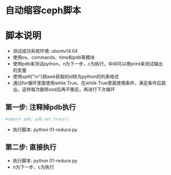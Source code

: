 # 自动缩容ceph脚本

脚本说明
========

+ 测试成功系统环境: ubuntu14.04
+ 使用os、commands、time和pdb等模块
+ 使用pdb来测试python，n为下一步，c为执行，中间可以用print来测试输出的变量
+ 使用split("\n")把awk获取的id转为python的列表格式
+ 通过for循环里面使用while True，在while True里面使用条件，满足条件后跳出。这样每次删除osd后再平衡后，再进行下次循环

第一步: 注释掉pdb执行
--------------
``` bash
#import pdb; pdb.set_trace()
```
* 执行脚本: python 01-reduce.py

第二步: 直接执行
--------------
* 执行脚本: python 01-reduce.py
* n为下一步，c为执行
